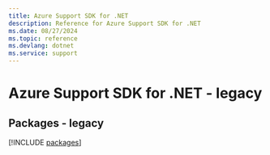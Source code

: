 ```yaml
---
title: Azure Support SDK for .NET
description: Reference for Azure Support SDK for .NET
ms.date: 08/27/2024
ms.topic: reference
ms.devlang: dotnet
ms.service: support
---
```

# Azure Support SDK for .NET - legacy
## Packages - legacy
[!INCLUDE [packages](support-index.md)]